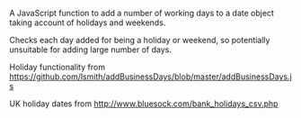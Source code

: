 A JavaScript function to add a number of working days to a date object taking account of holidays and weekends.

Checks each day added for being a holiday or weekend, so potentially unsuitable for adding large number of days.

Holiday functionality from https://github.com/lsmith/addBusinessDays/blob/master/addBusinessDays.js

UK holiday dates from http://www.bluesock.com/bank_holidays_csv.php